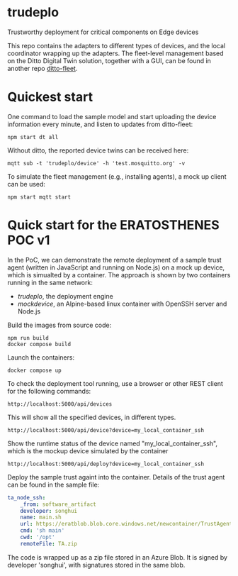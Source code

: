 # trudeplo
Trustworthy deployment for critical components on Edge  devices

This repo contains the adapters to different types of devices, and the local coordinator wrapping up the adapters. The fleet-level management based on the Ditto Digital Twin solution, together with a GUI, can be found in another repo [ditto-fleet](https://github.com/SINTEF-9012/ditto-fleet).

# Quickest start
One command to load the sample model and start uploading the device information every minute, and listen to updates from ditto-fleet:

```npm start dt all```

Without ditto, the reported device twins can be received here:

```mqtt sub -t 'trudeplo/device' -h 'test.mosquitto.org' -v```

To simulate the fleet management (e.g., installing agents), a mock up client can be used:

```npm start mqtt start```

# Quick start for the ERATOSTHENES POC v1

In the PoC, we can demonstrate the remote deployment of a sample trust agent (written in JavaScript and running on Node.js) on a mock up device, which is simualted by a container. The approach is shown by two containers running in the same network: 
- *trudeplo*, the deployment engine
- *mockdevice*, an Alpine-based linux container with OpenSSH server and Node.js

Build the images from source code:
```
npm run build
docker compose build
```

Launch the containers:
```
docker compose up
```

To check the deployment tool running, use a browser or other REST client for the following commands:

```
http://localhost:5000/api/devices
```

This will show all the specified devices, in different types.

```
http://localhost:5000/api/device?device=my_local_container_ssh
```

Show the runtime status of the device named "my_local_container_ssh", which is the mockup device simulated by the container

```
http://localhost:5000/api/deploy?device=my_local_container_ssh
```

Deploy the sample trust againt into the container. Details of the trust agent can be found in the sample file:

```yaml
ta_node_ssh:
    _from: software_artifact
    developer: songhui
    name: main.sh
    url: https://eratblob.blob.core.windows.net/newcontainer/TrustAgentNode.zip
    cmd: 'sh main'
    cwd: '/opt'
    remoteFile: TA.zip
```

The code is wrapped up as a zip file stored in an Azure Blob. It is signed by developer 'songhui', with signatures stored in the same blob. 
